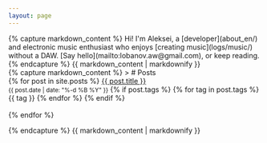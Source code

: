 ```yaml
---
layout: page
---
```


<div class="bubble">
{% capture markdown_content %}
Hi! I'm Aleksei, a [developer](about_en/) and electronic music enthusiast who enjoys [creating music](logs/music/) without a DAW. [Say hello](mailto:lobanov.aw@gmail.com), or keep reading.
{% endcapture %}
{{ markdown_content | markdownify }}
</div>

<div class="bubble">
{% capture markdown_content %}
> # Posts

<div class="spacer"></div>

<body>
{% for post in site.posts %}
    <a href="{{ post.url }}" class="article-title">
      {{ post.title }}
    </a>
    <br/>
    <small>{{ post.date | date: "%-d %B %Y" }}</small>
    {% if post.tags %}
      {% for tag in post.tags %}
          <span class="tag small">{{ tag }}</span>
      {% endfor %}
    {% endif %}
    <br/>
    <br/>
{% endfor %}
</body>

{% endcapture %}
{{ markdown_content | markdownify }}
</div>